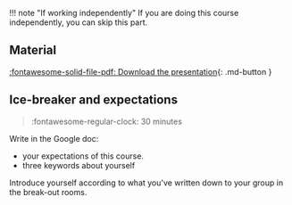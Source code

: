 
!!! note "If working independently"
    If you are doing this course independently, you can skip this part.

## Material

[:fontawesome-solid-file-pdf: Download the presentation](../assets/pdf/introduction.pdf){: .md-button }

## Ice-breaker and expectations

>:fontawesome-regular-clock: 30 minutes

Write in the Google doc:

* your expectations of this course.
* three keywords about yourself

Introduce yourself according to what you've written down to your group in the break-out rooms.
